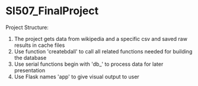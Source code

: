 # SI507_FinalProject

Project Structure:
1. The project gets data from wikipedia and a specific csv and saved raw results in cache files
2. Use function 'createbdall' to call all related functions needed for building the database
3. Use serial functions begin with 'db_' to process data for later presentation
4. Use Flask names 'app' to give visual output to user
